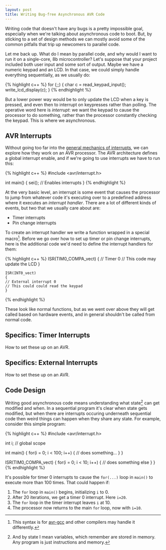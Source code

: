 ```yaml
---
layout: post
title: Writing Bug-free Asynchronous AVR Code
---
```


Writing code that doesn't have any bugs is a pretty impossible goal,
especially when we're talking about asynchronous code to boot. But, by
sticking to a set of design methods we can mostly avoid some of the
common pitfalls that trip up newcomers to parallel code.

Let me back up. What do I mean by parallel code, and why would I want
to run it on a single-core, 8b microcontroller? Let's suppose that
your project included both user input and some sort of output. Maybe
we have a numeric keypad and an LCD. In that case, we could simply
handle everything sequentially, as we usually do:

{% highlight c++ %}
    for (;;) {
        char c = read_keypad_input();
        write_lcd_display(c);
    }
{% endhighlight %}

But a lower power way would be to only update the LCD when a key is
pressed, and even then to interrupt on keypresses rather than
polling. The operative word here is *interrupt*: we want the keypad to
cause the processor to do something, rather than the processor
constantly checking the keypad. This is where we asynchronous.

AVR Interrupts
--------------

Without going too far into the [general mechanics of interrupts][1],
we can explore how they work on an AVR processor. The AVR architecture
defines a global interrupt enable, and if we're going to use
interrupts we have to run this:

[1]: yo

{% highlight c++ %}
   #include <avr/interrupt.h>

   int main() {
       sei(); // Enables interrupts
   }
{% endhighlight %}

At the very basic level, an interrupt is some event that causes the
processor to jump from whatever code it's executing over to a
predefined address where it executes an *interrupt handler*. There are
a lot of different kinds of events, but two that we usually care about
are:

- Timer interrupts
- Pin change interrupts

To create an interrupt handler we write a function wrapped in a
special macro[^1]. Before we go over how to set up timer or pin change
interrupts, here is the additional code we'd need to define the
interrupt handlers for them:

[^1]: This syntax is for [avr-gcc][2] and other compilers may handle it differently.

[2]: http://gcc.gnu.org/wiki/avr-gcc

{% highlight c++ %}
    ISR(TIM0_COMPA_vect)
    {
	// Timer 0
	// This code may update the LCD
    }

    ISR(INT0_vect)
    {
	// External interrupt 0
	// This could could read the keypad
    }
{% endhighlight %}

These look like normal functions, but as we went over above they will
get called based on hardware events, and in general shouldn't be
called from normal code.

Specifics: Timer Interrupts
---------------------------

How to set these up on an AVR.

Specifics: External Interrupts
------------------------------

How to set these up on an AVR.

Code Design
-----------

Writing good asynchronous code means understanding what state[^2] can
get modified and when. In a sequential program it's clear when state
gets modified, but when there are interrupts occuring underneath
sequential code then weird things can happen when they share any
state. For example, consider this simple program:

[^2]: And by state I mean variables, which remember are stored in memory. Any program is just instructions and memory.

{% highlight c++ %}
   #include <avr/interrupt.h>
   
   int i; // global scope

   int main() {
       for(i = 0; i < 100; i++) {
           // does something...
       }
   }

   ISR(TIM0_COMPA_vect) {
       for(i = 0; i < 10; i++) {
           // does something else
       }
   }
{% endhighlight %}

It's possible for timer 0 interrupts to cause the `for(...)` loop in
`main()` to execute more than 100 times. That could happen if:

1. The `for` loop in `main()` begins, initializing `i` to 0.
2. After 20 iterations, we get a timer 0 interrupt. Here `i=20`.
3. The `for` loop in the timer interrupt leaves `i` at 10.
4. The processor now returns to the main `for` loop, now with `i=10`.



